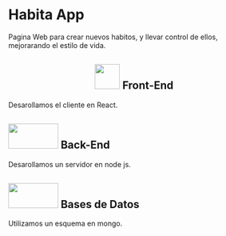# Habita App
Pagina Web para crear nuevos habitos, y llevar control de ellos, mejorarando el estilo de vida.

<h2 align="center"> <img src= "https://upload.wikimedia.org/wikipedia/commons/a/a7/React-icon.svg" width="50" height="50"> Front-End  </h2>
Desarollamos el cliente en React.

<h2> <img src= "https://upload.wikimedia.org/wikipedia/commons/d/d9/Node.js_logo.svg" width="100" height="50"> Back-End </h2>
Desarollamos un servidor en node js.

<h2> <img src= "https://matr1x.cubava.cu/files/2019/12/mongo-db-logo-1.png" width="100" height="50"> Bases de Datos </h2>
Utilizamos un esquema en mongo.



